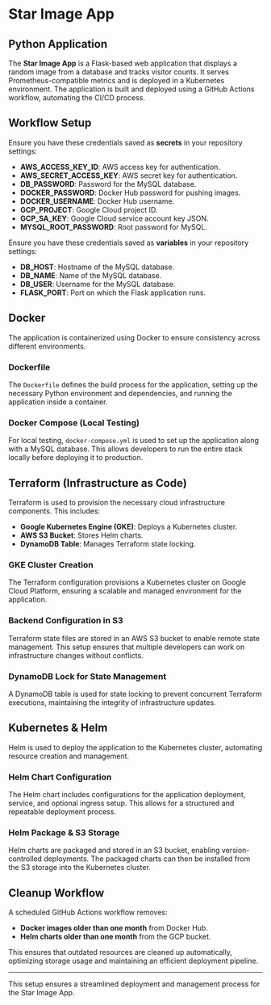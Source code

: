 # Star Image App

## Python Application

The **Star Image App** is a Flask-based web application that displays a random image from a database and tracks visitor counts. It serves Prometheus-compatible metrics and is deployed in a Kubernetes environment. The application is built and deployed using a GitHub Actions workflow, automating the CI/CD process.

## Workflow Setup

Ensure you have these credentials saved as **secrets** in your repository settings:
- **AWS_ACCESS_KEY_ID**: AWS access key for authentication.
- **AWS_SECRET_ACCESS_KEY**: AWS secret key for authentication.
- **DB_PASSWORD**: Password for the MySQL database.
- **DOCKER_PASSWORD**: Docker Hub password for pushing images.
- **DOCKER_USERNAME**: Docker Hub username.
- **GCP_PROJECT**: Google Cloud project ID.
- **GCP_SA_KEY**: Google Cloud service account key JSON.
- **MYSQL_ROOT_PASSWORD**: Root password for MySQL.

Ensure you have these credentials saved as **variables** in your repository settings:
- **DB_HOST**: Hostname of the MySQL database.
- **DB_NAME**: Name of the MySQL database.
- **DB_USER**: Username for the MySQL database.
- **FLASK_PORT**: Port on which the Flask application runs.

## Docker

The application is containerized using Docker to ensure consistency across different environments.

### Dockerfile
The `Dockerfile` defines the build process for the application, setting up the necessary Python environment and dependencies, and running the application inside a container.

### Docker Compose (Local Testing)
For local testing, `docker-compose.yml` is used to set up the application along with a MySQL database. This allows developers to run the entire stack locally before deploying it to production.

## Terraform (Infrastructure as Code)

Terraform is used to provision the necessary cloud infrastructure components. This includes:
- **Google Kubernetes Engine (GKE)**: Deploys a Kubernetes cluster.
- **AWS S3 Bucket**: Stores Helm charts.
- **DynamoDB Table**: Manages Terraform state locking.

### GKE Cluster Creation
The Terraform configuration provisions a Kubernetes cluster on Google Cloud Platform, ensuring a scalable and managed environment for the application.

### Backend Configuration in S3
Terraform state files are stored in an AWS S3 bucket to enable remote state management. This setup ensures that multiple developers can work on infrastructure changes without conflicts.

### DynamoDB Lock for State Management
A DynamoDB table is used for state locking to prevent concurrent Terraform executions, maintaining the integrity of infrastructure updates.

## Kubernetes & Helm

Helm is used to deploy the application to the Kubernetes cluster, automating resource creation and management.

### Helm Chart Configuration
The Helm chart includes configurations for the application deployment, service, and optional ingress setup. This allows for a structured and repeatable deployment process.

### Helm Package & S3 Storage
Helm charts are packaged and stored in an S3 bucket, enabling version-controlled deployments. The packaged charts can then be installed from the S3 storage into the Kubernetes cluster.

## Cleanup Workflow

A scheduled GitHub Actions workflow removes:
- **Docker images older than one month** from Docker Hub.
- **Helm charts older than one month** from the GCP bucket.

This ensures that outdated resources are cleaned up automatically, optimizing storage usage and maintaining an efficient deployment pipeline.

---

This setup ensures a streamlined deployment and management process for the Star Image App.

